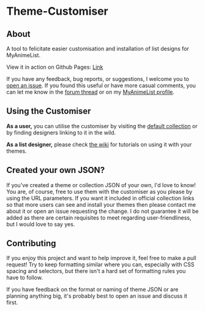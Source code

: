 # Theme-Customiser

## About

A tool to felicitate easier customisation and installation of list designs for MyAnimeList.

View it in action on Github Pages: [Link](https://valeriolyndon.github.io/Theme-Customiser/)

If you have any feedback, bug reports, or suggestions, I welcome you to [open an issue](https://github.com/ValerioLyndon/Theme-Customiser/issues). If you found this useful or have more casual comments, you can let me know in the [forum thread](https://myanimelist.net/forum/?topicid=2036380) or on my [MyAnimeList profile](http://myanimelist.net/profile/Valerio_Lyndon).

## Using the Customiser

**As a user,** you can utilise the customiser by visiting the [default collection](https://valeriolyndon.github.io/Theme-Customiser/) or by finding designers linking to it in the wild.

**As a list designer,** please check [the wiki](https://github.com/ValerioLyndon/Theme-Customiser/wiki) for tutorials on using it with your themes.

## Created your own JSON?

If you've created a theme or collection JSON of your own, I'd love to know! You are, of course, free to use them with the customiser as you please by using the URL parameters. If you want it included in official collection links so that more users can see and install your themes then please contact me about it or open an issue requesting the change. I do not guarantee it will be added as there are certain requisites to meet regarding user-friendliness, but I would love to say yes.

## Contributing

If you enjoy this project and want to help improve it, feel free to make a pull request! Try to keep formatting similar where you can, especially with CSS spacing and selectors, but there isn't a hard set of formatting rules you have to follow.

If you have feedback on the format or naming of theme JSON or are planning anything big, it's probably best to open an issue and discuss it first.
